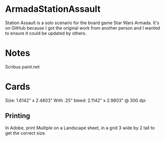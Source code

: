 # ArmadaStationAssault
Station Assault is a solo scenario for the board game Star Wars Armada. It's on GitHub because I got the original work from another person and I wanted to ensure it could be updated by others.


# Notes
Scribus
paint.net


# Cards
Size: 1.6142"  x 2.4803"
With .25" bleed: 2.1142" x 2.9803"
@ 300 dpi

## Printing
In Adobe, print Mulitple on a Landscape sheet, in a grid 3 wide by 2 tall to get the correct size.
